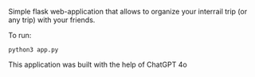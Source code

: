 Simple flask web-application that allows to organize your interrail trip (or any trip) with your friends.

To run:
```
python3 app.py
```

This application was built with the help of ChatGPT 4o
